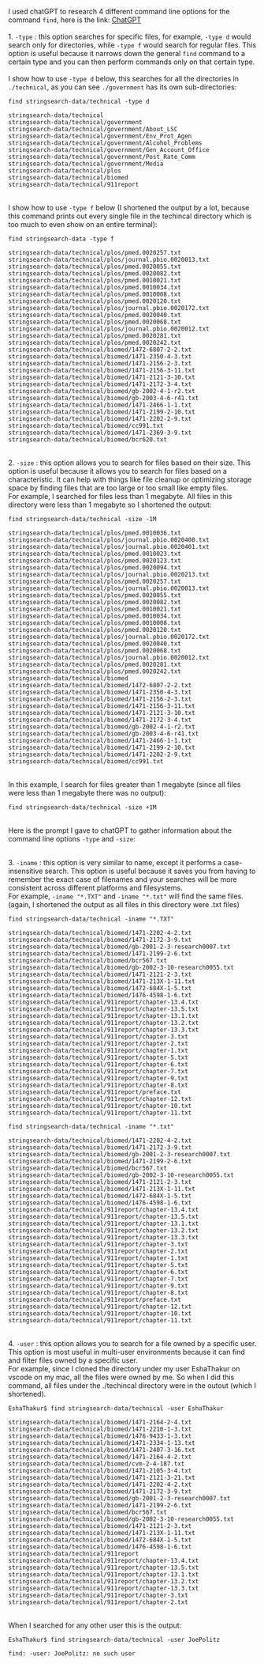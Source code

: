 I used chatGPT to research 4 different command line options for the command `find`, here is the link: [ChatGPT](https://chat.openai.com)
<br>
<br>1. `-type` : this option searches for specific files, for example, `-type d` would search only for directories, while `-type f` would search for regular files. This option is useful because it narrows down the general `find` command to a certain type and you can then perform commands only on that certain type.
<br>
<br>I show how to use `-type d` below, this searches for all the directories in `./technical`, as you can see `./government` has its own sub-directories: 
```
find stringsearch-data/technical -type d

stringsearch-data/technical
stringsearch-data/technical/government
stringsearch-data/technical/government/About_LSC
stringsearch-data/technical/government/Env_Prot_Agen
stringsearch-data/technical/government/Alcohol_Problems
stringsearch-data/technical/government/Gen_Account_Office
stringsearch-data/technical/government/Post_Rate_Comm
stringsearch-data/technical/government/Media
stringsearch-data/technical/plos
stringsearch-data/technical/biomed
stringsearch-data/technical/911report
```
<br>I show how to use `-type f` below (I shortened the output by a lot, because this command prints out every single file in the techincal directory which is too much to even show on an entire terminal): 
```
find stringsearch-data -type f

stringsearch-data/technical/plos/pmed.0020257.txt
stringsearch-data/technical/plos/journal.pbio.0020013.txt
stringsearch-data/technical/plos/pmed.0020055.txt
stringsearch-data/technical/plos/pmed.0020082.txt
stringsearch-data/technical/plos/pmed.0010021.txt
stringsearch-data/technical/plos/pmed.0010034.txt
stringsearch-data/technical/plos/pmed.0010008.txt
stringsearch-data/technical/plos/pmed.0020120.txt
stringsearch-data/technical/plos/journal.pbio.0020172.txt
stringsearch-data/technical/plos/pmed.0020040.txt
stringsearch-data/technical/plos/pmed.0020068.txt
stringsearch-data/technical/plos/journal.pbio.0020012.txt
stringsearch-data/technical/plos/pmed.0020281.txt
stringsearch-data/technical/plos/pmed.0020242.txt
stringsearch-data/technical/biomed/1472-6807-2-2.txt
stringsearch-data/technical/biomed/1471-2350-4-3.txt
stringsearch-data/technical/biomed/1471-2156-2-3.txt
stringsearch-data/technical/biomed/1471-2156-3-11.txt
stringsearch-data/technical/biomed/1471-2121-3-10.txt
stringsearch-data/technical/biomed/1471-2172-3-4.txt
stringsearch-data/technical/biomed/gb-2002-4-1-r2.txt
stringsearch-data/technical/biomed/gb-2003-4-6-r41.txt
stringsearch-data/technical/biomed/1471-2466-1-1.txt
stringsearch-data/technical/biomed/1471-2199-2-10.txt
stringsearch-data/technical/biomed/1471-2202-2-9.txt
stringsearch-data/technical/biomed/cc991.txt
stringsearch-data/technical/biomed/1471-2369-3-9.txt
stringsearch-data/technical/biomed/bcr620.txt
```

<br>2. `-size` : this option allows you to search for files based on their size. This option is useful because it allows you to search for files based on a characteristic. It can help with things like file cleanup or optimizing storage space by finding files that are too large or too small like empty files.
<br> For example, I searched for files less than 1 megabyte. All files in this directory were less than 1 megabyte so I shortened the output:
```
find stringsearch-data/technical -size -1M

stringsearch-data/technical/plos/pmed.0010036.txt
stringsearch-data/technical/plos/journal.pbio.0020400.txt
stringsearch-data/technical/plos/journal.pbio.0020401.txt
stringsearch-data/technical/plos/pmed.0010023.txt
stringsearch-data/technical/plos/pmed.0020123.txt
stringsearch-data/technical/plos/pmed.0020094.txt
stringsearch-data/technical/plos/journal.pbio.0020213.txt
stringsearch-data/technical/plos/pmed.0020257.txt
stringsearch-data/technical/plos/journal.pbio.0020013.txt
stringsearch-data/technical/plos/pmed.0020055.txt
stringsearch-data/technical/plos/pmed.0020082.txt
stringsearch-data/technical/plos/pmed.0010021.txt
stringsearch-data/technical/plos/pmed.0010034.txt
stringsearch-data/technical/plos/pmed.0010008.txt
stringsearch-data/technical/plos/pmed.0020120.txt
stringsearch-data/technical/plos/journal.pbio.0020172.txt
stringsearch-data/technical/plos/pmed.0020040.txt
stringsearch-data/technical/plos/pmed.0020068.txt
stringsearch-data/technical/plos/journal.pbio.0020012.txt
stringsearch-data/technical/plos/pmed.0020281.txt
stringsearch-data/technical/plos/pmed.0020242.txt
stringsearch-data/technical/biomed
stringsearch-data/technical/biomed/1472-6807-2-2.txt
stringsearch-data/technical/biomed/1471-2350-4-3.txt
stringsearch-data/technical/biomed/1471-2156-2-3.txt
stringsearch-data/technical/biomed/1471-2156-3-11.txt
stringsearch-data/technical/biomed/1471-2121-3-10.txt
stringsearch-data/technical/biomed/1471-2172-3-4.txt
stringsearch-data/technical/biomed/gb-2002-4-1-r2.txt
stringsearch-data/technical/biomed/gb-2003-4-6-r41.txt
stringsearch-data/technical/biomed/1471-2466-1-1.txt
stringsearch-data/technical/biomed/1471-2199-2-10.txt
stringsearch-data/technical/biomed/1471-2202-2-9.txt
stringsearch-data/technical/biomed/cc991.txt
```
<br> In this example, I search for files greater than 1 megabyte (since all files were less than 1 megabyte there was no output):
```
find stringsearch-data/technical -size +1M

```

<br> Here is the prompt I gave to chatGPT to gather information about the command line options `-type` and `-size`: 

<br>3. `-iname` : this option is very similar to name, except it performs a case-insensitive search. This option is useful because it saves you from having to remember the exact case of filenames and your searches will be more consistent across different platforms and filesystems.
<br> For example, `-iname "*.TXT"` and `-iname "*.txt"` will find the same files.
<br> (again, I shortened the output as all files in this directory were .txt files)
```
find stringsearch-data/technical -iname "*.TXT"

stringsearch-data/technical/biomed/1471-2202-4-2.txt
stringsearch-data/technical/biomed/1471-2172-3-9.txt
stringsearch-data/technical/biomed/gb-2001-2-3-research0007.txt
stringsearch-data/technical/biomed/1471-2199-2-6.txt
stringsearch-data/technical/biomed/bcr567.txt
stringsearch-data/technical/biomed/gb-2002-3-10-research0055.txt
stringsearch-data/technical/biomed/1471-2121-2-3.txt
stringsearch-data/technical/biomed/1471-213X-1-11.txt
stringsearch-data/technical/biomed/1472-684X-1-5.txt
stringsearch-data/technical/biomed/1476-4598-1-6.txt
stringsearch-data/technical/911report/chapter-13.4.txt
stringsearch-data/technical/911report/chapter-13.5.txt
stringsearch-data/technical/911report/chapter-13.1.txt
stringsearch-data/technical/911report/chapter-13.2.txt
stringsearch-data/technical/911report/chapter-13.3.txt
stringsearch-data/technical/911report/chapter-3.txt
stringsearch-data/technical/911report/chapter-2.txt
stringsearch-data/technical/911report/chapter-1.txt
stringsearch-data/technical/911report/chapter-5.txt
stringsearch-data/technical/911report/chapter-6.txt
stringsearch-data/technical/911report/chapter-7.txt
stringsearch-data/technical/911report/chapter-9.txt
stringsearch-data/technical/911report/chapter-8.txt
stringsearch-data/technical/911report/preface.txt
stringsearch-data/technical/911report/chapter-12.txt
stringsearch-data/technical/911report/chapter-10.txt
stringsearch-data/technical/911report/chapter-11.txt
```

```
find stringsearch-data/technical -iname "*.txt"

stringsearch-data/technical/biomed/1471-2202-4-2.txt
stringsearch-data/technical/biomed/1471-2172-3-9.txt
stringsearch-data/technical/biomed/gb-2001-2-3-research0007.txt
stringsearch-data/technical/biomed/1471-2199-2-6.txt
stringsearch-data/technical/biomed/bcr567.txt
stringsearch-data/technical/biomed/gb-2002-3-10-research0055.txt
stringsearch-data/technical/biomed/1471-2121-2-3.txt
stringsearch-data/technical/biomed/1471-213X-1-11.txt
stringsearch-data/technical/biomed/1472-684X-1-5.txt
stringsearch-data/technical/biomed/1476-4598-1-6.txt
stringsearch-data/technical/911report/chapter-13.4.txt
stringsearch-data/technical/911report/chapter-13.5.txt
stringsearch-data/technical/911report/chapter-13.1.txt
stringsearch-data/technical/911report/chapter-13.2.txt
stringsearch-data/technical/911report/chapter-13.3.txt
stringsearch-data/technical/911report/chapter-3.txt
stringsearch-data/technical/911report/chapter-2.txt
stringsearch-data/technical/911report/chapter-1.txt
stringsearch-data/technical/911report/chapter-5.txt
stringsearch-data/technical/911report/chapter-6.txt
stringsearch-data/technical/911report/chapter-7.txt
stringsearch-data/technical/911report/chapter-9.txt
stringsearch-data/technical/911report/chapter-8.txt
stringsearch-data/technical/911report/preface.txt
stringsearch-data/technical/911report/chapter-12.txt
stringsearch-data/technical/911report/chapter-10.txt
stringsearch-data/technical/911report/chapter-11.txt
```

<br>4. `-user` : this option allows you to search for a file owned by a specific user. This option is most useful in multi-user environments because it can find and filter files owned by a specific user.
<br> For example, since I cloned the directory under my user EshaThakur on vscode on my mac, all the files were owned by me. So when I did this command, all files under the ./techincal directory were in the outout (which I shortened).
```
EshaThakur$ find stringsearch-data/technical -user EshaThakur

stringsearch-data/technical/biomed/1471-2164-2-4.txt
stringsearch-data/technical/biomed/1471-2210-1-3.txt
stringsearch-data/technical/biomed/1476-9433-1-3.txt
stringsearch-data/technical/biomed/1471-2334-1-13.txt
stringsearch-data/technical/biomed/1471-2407-3-16.txt
stringsearch-data/technical/biomed/1471-2164-4-2.txt
stringsearch-data/technical/biomed/cvm-2-4-187.txt
stringsearch-data/technical/biomed/1471-2105-3-4.txt
stringsearch-data/technical/biomed/1471-2121-3-21.txt
stringsearch-data/technical/biomed/1471-2202-4-2.txt
stringsearch-data/technical/biomed/1471-2172-3-9.txt
stringsearch-data/technical/biomed/gb-2001-2-3-research0007.txt
stringsearch-data/technical/biomed/1471-2199-2-6.txt
stringsearch-data/technical/biomed/bcr567.txt
stringsearch-data/technical/biomed/gb-2002-3-10-research0055.txt
stringsearch-data/technical/biomed/1471-2121-2-3.txt
stringsearch-data/technical/biomed/1471-213X-1-11.txt
stringsearch-data/technical/biomed/1472-684X-1-5.txt
stringsearch-data/technical/biomed/1476-4598-1-6.txt
stringsearch-data/technical/911report
stringsearch-data/technical/911report/chapter-13.4.txt
stringsearch-data/technical/911report/chapter-13.5.txt
stringsearch-data/technical/911report/chapter-13.1.txt
stringsearch-data/technical/911report/chapter-13.2.txt
stringsearch-data/technical/911report/chapter-13.3.txt
stringsearch-data/technical/911report/chapter-3.txt
stringsearch-data/technical/911report/chapter-2.txt
```
<br> When I searched for any other user this is the output: 
```
EshaThakur$ find stringsearch-data/technical -user JoePolitz

find: -user: JoePolitz: no such user
```
